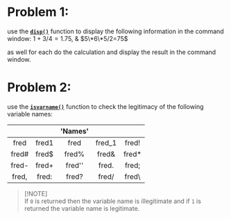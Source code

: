 # Problem 1:
use the [**```disp()```**](https://www.mathworks.com/help/matlab/ref/disp.html) function to display the following information in the command window:
$1 + 3/4 = 1.75$, & $5\*6\*5/2=75$

as well for each do the calculation and display the result in the command window.
# Problem 2:
use the [**```isvarname()```**](https://www.mathworks.com/help/matlab/ref/isvarname.html) function to check the legitimacy of the following variable names:

|         |           | 'Names'  |           |          |
|:-------:|:---------:|:--------:|:---------:|:--------:|
|  fred   |   fred1   |   fred   |  fred_1   |  fred!   |
|  fred#  |   fred$   |  fred%   |   fred&   |  fred*   |
|  fred-  |   fred+   |  fred''  |   fred.   |  fred;   |
|  fred,  |   fred:   |  fred?   |   fred/   |  fred\   |

> \[!NOTE]\
> If `0` is returned then the variable name is illegitimate and if `1` is returned the variable name is legitimate.


